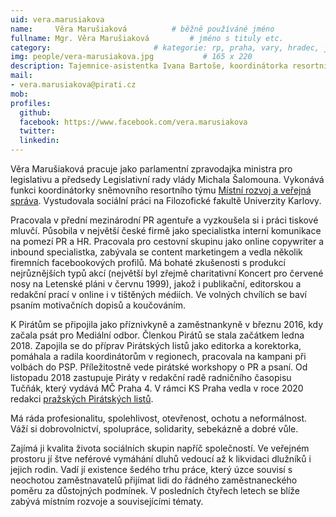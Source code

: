 ```yaml
---
uid: vera.marusiakova
name:     Věra Marušiaková      	# běžně používáné jméno
fullname: Mgr. Věra Marušiaková  		# jméno s tituly etc.
category:                 		# kategorie: rp, praha, vary, hradec, jmk, senat
img: people/vera-marusiakova.jpg           # 165 x 220
description: Tajemnice-asistentka Ivana Bartoše, koordinátorka resortního týmu Místní rozvoj a veřejná správa # kratký popis, max 160 znaků
mail:
- vera.marusiakova@pirati.cz
mob: 
profiles:
  github:
  facebook: https://www.facebook.com/vera.marusiakova
  twitter:
  linkedin:
---
```


Věra Marušiaková pracuje jako parlamentní zpravodajka ministra pro legislativu a předsedy Legislativní rady vlády Michala Šalomouna. Vykonává funkci koordinátorky sněmovního resortního týmu [Místní rozvoj a veřejná správa](https://www.pirati.cz/pripoj-se/mistni-rozvoj/). Vystudovala sociální práci na Filozofické fakultě Univerzity Karlovy.

Pracovala v přední mezinárodní PR agentuře a vyzkoušela si i práci tiskové mluvčí. Působila v největší české firmě jako specialistka interní komunikace na pomezí PR a HR. Pracovala pro cestovní skupinu jako online copywriter a inbound specialistka, zabývala se content marketingem a vedla několik firemních facebookových profilů. Má bohaté zkušenosti s produkcí nejrůznějších typů akcí (největší byl zřejmě charitativní Koncert pro červené nosy na Letenské pláni v červnu 1999), jakož i publikační, editorskou a redakční prací v online i v tištěných médiích. Ve volných chvílích se baví psaním motivačních dopisů a koučováním.

K Pirátům se připojila jako příznivkyně a zaměstnankyně v březnu 2016, kdy začala psát pro Mediální odbor. Členkou Pirátů se stala začátkem ledna 2018. Zapojila se do příprav Pirátských listů jako editorka a korektorka, pomáhala a radila koordinátorům v regionech, pracovala na kampani při volbách do PSP. Příležitostně vede pirátské workshopy o PR a psaní. Od listopadu 2018 zastupuje Piráty v redakční radě radničního časopisu Tučňák, který vydává MČ Praha 4. V rámci KS Praha vedla v roce 2020 redakci [pražských Pirátských listů](https://praha.pirati.cz/piratske-listy/2020-jaro/#plisty/page1). 
 
Má ráda profesionalitu, spolehlivost, otevřenost, ochotu a neformálnost. Váží si dobrovolnictví, spolupráce, solidarity, sebekázně a dobré vůle.
 
Zajímá ji kvalita života sociálních skupin napříč společností. Ve veřejném prostoru jí štve neférové vymáhání dluhů vedoucí až k likvidaci dlužníků i jejich rodin. Vadí jí existence šedého trhu práce, který úzce souvisí s neochotou zaměstnavatelů přijímat lidi do řádného zaměstnaneckého poměru za důstojných podmínek. V posledních čtyřech letech se blíže zabývá místním rozvoje a souvisejícími tématy. 
